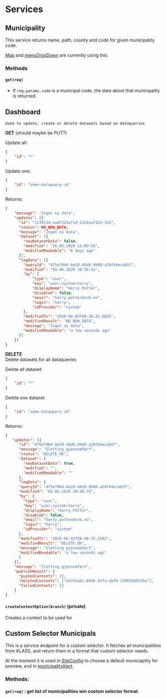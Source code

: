 # Services

## Municipality
This service returns name, path, county and code for given municipality code.

[Map](../src/main/resources/site/parts/map/map.es6) and 
[menuDropDown](../src/main/resources/site/parts/menuDropdown/menuDropdown.es6) are currently using this.

### Methods
#### `get(req)` 
- If `req.params.code` is a municipal code, the data about that municipality is returned. 

## Dashboard
`Used to update, create or delete datasets based on dataqueries`

**GET** (should maybe be PUT?)  

Update all:
```JSON
{
    "id": "*"
}
```

Update one:
```JSON
{
    "id": "some-dataquery-id"
}
```

Returns:
```JSON
{
    "message": "Ingen ny data",
    "updates": [{
      "id": "1234134-sadf324afsd-2324saf324-324",
      "status": NO_NEW_DATA,
      "message": "Ingen ny data",
      "dataset": [{
        "newDatasetData": false,
        "modified": "26.05.2020 15:09:56",
        "modifiedReadable": "8 days ago"
      }],
      "logData": [{
        "queryId": "475e7964-6e28-48d8-9948-a20f44ecab5f",
        "modified": "03.06.2020 10:36:42",
        "by": {
            "type": "user",
            "key": "user:system:harry",
            "displayName": "Harry Potter",
            "disabled": false,
            "email": "harry.potter@ssb.no",
            "login": "harry",
            "idProvider": "system"
        },
        "modifiedTs": "2020-06-03T08:36:42.689Z",
        "modifiedResult": "NO_NEW_DATA",
        "message": "Ingen ny data",
        "modifiedReadable": "a few seconds ago"
      }]
    }]
}
```

**DELETE**  
Delete datasets for all dataqueries

Delete all dataset:
```JSON
{
    "id": "*"
}
```

Delete one dataset:
```JSON
{
    "id": "some-dataquery-id"
}
```
Returns:
```JSON
{
   "updates": [{
      "id": "475e7964-6e28-48d8-9948-a20f44ecab5f",
      "message": "Sletting gjennomført",
      "status": "DELETE_OK",
      "dataset": {
        "newDatasetData": true,
        "modified": "",
        "modifiedReadable": ""
      },
      "logData": {
      "queryId": "475e7964-6e28-48d8-9948-a20f44ecab5f",
      "modified": "03.06.2020 10:48:35",
      "by": {
        "type": "user",
        "key": "user:system:harry",
        "displayName": "Harry Potter",
        "disabled": false,
        "email": "harry.potter@ssb.no",
        "login": "harry",
        "idProvider": "system"
      },
      "modifiedTs": "2020-06-03T08:48:35.250Z",
      "modifiedResult": "DELETE_OK",
      "message": "Sletting gjennomført",
      "modifiedReadable": "a few seconds ago"
      }
    }],
    "message": "Sletting gjennomført",
    "publishResult": {
      "pushedContents": [],
      "deletedContents": ["d3742abc-8436-42fa-abf6-23891608fd5e"],
      "failedContents": []
    }
}

```
 
#### `createContextOption(branch)` (private)
Creates a context to be used for 

## Custom Selector Municipals
This is a service endpoint for a custom selector. It fetches all municipalities 
from KLASS, and return them in a format that custom selector needs.

At the moment it is used in [SiteConfig](../src/main/resources/site/site.xml ) to choose a default municiaplity for preview, and in 
[municipalityAlert](../src/main/resources/site/content-types/municipalityAlert/municipalityAlert.xml). 

### Methods:
#### `get(req)` : get list of municipalities win custom selector format
